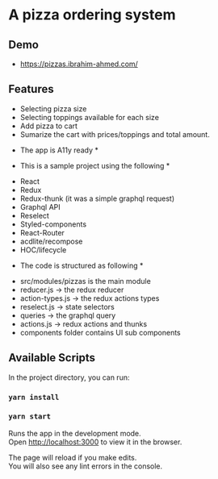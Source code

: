 # A pizza ordering system
## Demo
 - https://pizzas.ibrahim-ahmed.com/

## Features
- Selecting pizza size
- Selecting toppings available for each size
- Add pizza to cart
- Sumarize the cart with prices/toppings and total amount.

* The app is A11y ready *
 
* This is a sample project using the following *
- React
- Redux
- Redux-thunk (it was a simple graphql request)
- Graphql API
- Reselect
- Styled-components
- React-Router
- acdlite/recompose
- HOC/lifecycle

* The code is structured as following *

- src/modules/pizzas is the main module
- reducer.js -> the redux reducer
- action-types.js -> the redux actions types
- reselect.js -> state selectors
- queries -> the graphql query
- actions.js -> redux actions and thunks
- components folder contains UI sub components


## Available Scripts

In the project directory, you can run:

### `yarn install`

### `yarn start`

Runs the app in the development mode.<br>
Open [http://localhost:3000](http://localhost:3000) to view it in the browser.

The page will reload if you make edits.<br>
You will also see any lint errors in the console.

